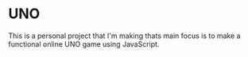 # UNO
This is a personal project that I'm making thats main focus is to make a functional online UNO game using JavaScript.
